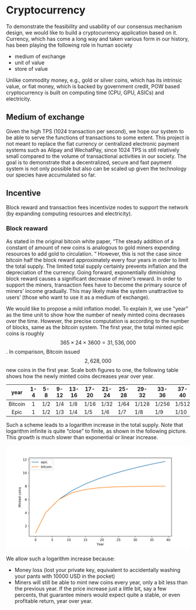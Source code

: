 # Cryptocurrency

To demonstrate the feasibility and usability of our consensus mechanism design, we would like to build a cryptocurrency application based on it. Currency, which has come a long way and taken various form in our history, has been playing the following role in human society 

-   medium of exchange
-   unit of value
-   store of value

Unlike commodity money, e.g., gold or silver coins, which has its intrinsic value, or fiat money, which is backed by government credit, POW based cryptocurrency is built on computing time (CPU, GPU, ASICs) and electricity. 

## Medium of exchange

Given the high TPS (1024 transaction per second), we hope our system to be able to serve the functions of transactions to some extent. This project is not meant to replace the fiat currency or centralized electronic payment systems such as Alipay and WechatPay, since 1024 TPS is still relatively small compared to the volume of transactional activities in our society. The goal is to demonstrate that a decentralized, secure and fast payment system is not only possible but also can be scaled up given the technology our species have accumulated so far. 

## Incentive

Block reward and transaction fees incentivize nodes to support the network (by expanding computing resources and electricity). 

### Block reaward

As stated in the original bitcoin white paper, “The steady addition of a constant of amount of new coins is analogous to gold miners expending resources to add gold to circulation. “ However, this is not the case since bitcoin half the block reward approximately every four years in order to limit the total supply. The limited total supply certainly prevents inflation and the depreciation of the currency. Going forward, exponentially diminishing block reward causes a significant decrease of miner’s reward. In order to support the miners, transaction fees have to become the primary source of miners’ income gradually. This may likely make the system unattractive to users’ (those who want to use it as a medium of exchange).

We would like to propose a mild inflation model. To explain it, we use "year" as the time unit to show how the number of newly minted coins decreases over the time. However, the precise computation is according to the number of blocks, same as the bitcoin system. The first year, the total minted epic coins is roughly $$365\times 24\times 3600=31,536,000$$. In comparison, Bitcoin issued $$2,628,000$$ new coins in the first year. Scale both figures to one, the following table shows how the newly minted coins decreases year over year.

|  year   | 1-4  | 5-8  | 9-12 | 13-16 | 17-20 | 21-24 | 25-28 | 29-32 | 33-36 | 37-40 | 41-44 | 45-48 | 49-52 | 53-56 |
| :-----: | :--: | :--: | ---- | ----- | ----- | ----- | ----- | ----- | ----- | ----- | ----- | ----- | ----- | ----- |
| Bitcoin |  1   | 1/2  | 1/4  | 1/8   | 1/16  | 1/32  | 1/64  | 1/128 | 1/256 | 1/512 | 0     | 0     | 0     | 0     |
|  Epic   |  1   | 1/2  | 1/3  | 1/4   | 1/5   | 1/6   | 1/7   | 1/8   | 1/9   | 1/10  | 1/11  | 1/12  | 1/13  | 1/14  |

Such a scheme leads to a logarithm increase in the total supply. Note that logarithm infinite is quite “close” to finite, as shown in the following picture. This growth is much slower than exponential or linear increase.

![minted](.gitbook/assets/minted.png)

We allow such a logarithm increase because:

-   Money loss (lost your private key, equivalent to accidentally washing your pants with 10000 USD in the pocket)
-   Miners will still be able to mint new coins every year, only a bit less than the previous year. If the price increase just a little bit, say a few percents, that guarantee miners would expect quite a stable, or even profitable return, year over year. 

